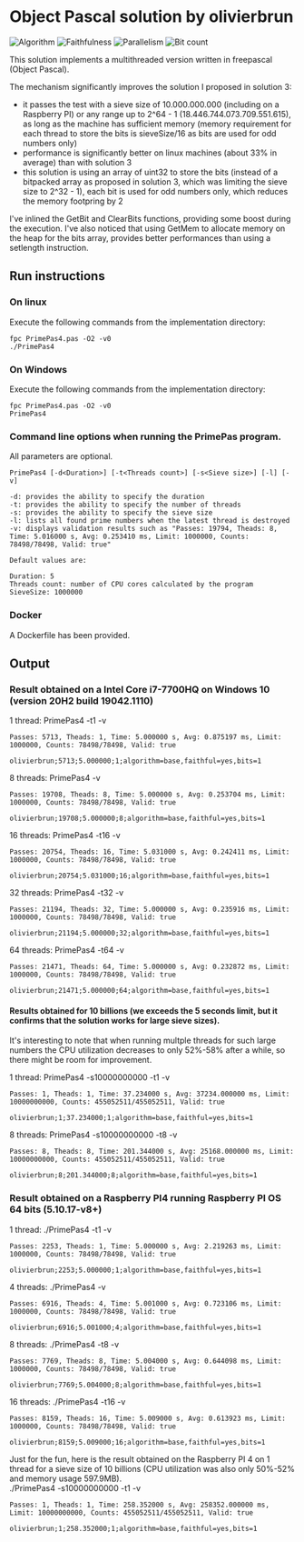 # Object Pascal solution by olivierbrun

![Algorithm](https://img.shields.io/badge/Algorithm-base-green)
![Faithfulness](https://img.shields.io/badge/Faithful-yes-green)
![Parallelism](https://img.shields.io/badge/Parallel-yes-green)
![Bit count](https://img.shields.io/badge/Bits-1-green)

This solution implements a multithreaded version written in freepascal (Object Pascal).  

The mechanism significantly improves the solution I proposed in solution 3:  

- it passes the test with a sieve size of 10.000.000.000 (including on a Raspberry PI) or any range up to 2^64 - 1 (18.446.744.073.709.551.615), as long as the machine has sufficient memory (memory requirement for each thread to store the bits is sieveSize/16 as bits are used for odd numbers only)
- performance is significantly better on linux machines (about 33% in average) than with solution 3
- this solution is using an array of uint32 to store the bits (instead of a bitpacked array as proposed in solution 3, which was limiting the sieve size to 2^32 - 1), each bit is used for odd numbers only, which reduces the memory footpring by 2

I've inlined the GetBit and ClearBits functions, providing some boost during the execution.
I've also noticed that using GetMem to allocate memory on the heap for the bits array, provides better performances than using a setlength instruction.

## Run instructions

### On linux
Execute the following commands from the implementation directory:
```
fpc PrimePas4.pas -O2 -v0
./PrimePas4
```
### On Windows
Execute the following commands from the implementation directory:
```
fpc PrimePas4.pas -O2 -v0
PrimePas4
```

### Command line options when running the PrimePas program.
All parameters are optional.
````
PrimePas4 [-d<Duration>] [-t<Threads count>] [-s<Sieve size>] [-l] [-v]

-d: provides the ability to specify the duration
-t: provides the ability to specify the number of threads
-s: provides the ability to specify the sieve size
-l: lists all found prime numbers when the latest thread is destroyed
-v: displays validation results such as "Passes: 19794, Theads: 8, Time: 5.016000 s, Avg: 0.253410 ms, Limit: 1000000, Counts: 78498/78498, Valid: true"

Default values are:

Duration: 5
Threads count: number of CPU cores calculated by the program
SieveSize: 1000000
````

### Docker
A Dockerfile has been provided.

## Output
### Result obtained on a Intel Core i7-7700HQ on Windows 10 (version 20H2 build 19042.1110)  
1 thread: PrimePas4 -t1 -v
```
Passes: 5713, Theads: 1, Time: 5.000000 s, Avg: 0.875197 ms, Limit: 1000000, Counts: 78498/78498, Valid: true

olivierbrun;5713;5.000000;1;algorithm=base,faithful=yes,bits=1
```
8 threads: PrimePas4 -v
```
Passes: 19708, Theads: 8, Time: 5.000000 s, Avg: 0.253704 ms, Limit: 1000000, Counts: 78498/78498, Valid: true

olivierbrun;19708;5.000000;8;algorithm=base,faithful=yes,bits=1
```
16 threads: PrimePas4 -t16 -v
```
Passes: 20754, Theads: 16, Time: 5.031000 s, Avg: 0.242411 ms, Limit: 1000000, Counts: 78498/78498, Valid: true

olivierbrun;20754;5.031000;16;algorithm=base,faithful=yes,bits=1
```
32 threads: PrimePas4 -t32 -v
```
Passes: 21194, Theads: 32, Time: 5.000000 s, Avg: 0.235916 ms, Limit: 1000000, Counts: 78498/78498, Valid: true

olivierbrun;21194;5.000000;32;algorithm=base,faithful=yes,bits=1
```
64 threads: PrimePas4 -t64 -v
```
Passes: 21471, Theads: 64, Time: 5.000000 s, Avg: 0.232872 ms, Limit: 1000000, Counts: 78498/78498, Valid: true

olivierbrun;21471;5.000000;64;algorithm=base,faithful=yes,bits=1
```

#### Results obtained for 10 billions (we exceeds the 5 seconds limit, but it confirms that the solution works for large sieve sizes).  
It's interesting to note that  when running multple threads for such large numbers the CPU utilization decreases to only 52%-58% after a while, so there might be room for improvement.

1 thread: PrimePas4 -s10000000000 -t1 -v
```
Passes: 1, Theads: 1, Time: 37.234000 s, Avg: 37234.000000 ms, Limit: 10000000000, Counts: 455052511/455052511, Valid: true

olivierbrun;1;37.234000;1;algorithm=base,faithful=yes,bits=1
```
8 threads: PrimePas4 -s10000000000 -t8 -v
```
Passes: 8, Theads: 8, Time: 201.344000 s, Avg: 25168.000000 ms, Limit: 10000000000, Counts: 455052511/455052511, Valid: true

olivierbrun;8;201.344000;8;algorithm=base,faithful=yes,bits=1
```

### Result obtained on a Raspberry PI4 running Raspberry PI OS 64 bits (5.10.17-v8+) 
1 thread: ./PrimePas4 -t1 -v
```
Passes: 2253, Theads: 1, Time: 5.000000 s, Avg: 2.219263 ms, Limit: 1000000, Counts: 78498/78498, Valid: true

olivierbrun;2253;5.000000;1;algorithm=base,faithful=yes,bits=1
```
4 threads: ./PrimePas4 -v
```
Passes: 6916, Theads: 4, Time: 5.001000 s, Avg: 0.723106 ms, Limit: 1000000, Counts: 78498/78498, Valid: true

olivierbrun;6916;5.001000;4;algorithm=base,faithful=yes,bits=1
```
8 threads: ./PrimePas4 -t8 -v
```
Passes: 7769, Theads: 8, Time: 5.004000 s, Avg: 0.644098 ms, Limit: 1000000, Counts: 78498/78498, Valid: true

olivierbrun;7769;5.004000;8;algorithm=base,faithful=yes,bits=1
```
16 threads: ./PrimePas4 -t16 -v
```
Passes: 8159, Theads: 16, Time: 5.009000 s, Avg: 0.613923 ms, Limit: 1000000, Counts: 78498/78498, Valid: true

olivierbrun;8159;5.009000;16;algorithm=base,faithful=yes,bits=1
```

Just for the fun, here is the result obtained on the Raspberry PI 4 on 1 thread for a sieve size of 10 billions (CPU utilization was also only 50%-52% and memory usage 597.9MB).  
./PrimePas4 -s10000000000 -t1 -v
```
Passes: 1, Theads: 1, Time: 258.352000 s, Avg: 258352.000000 ms, Limit: 10000000000, Counts: 455052511/455052511, Valid: true

olivierbrun;1;258.352000;1;algorithm=base,faithful=yes,bits=1
```


